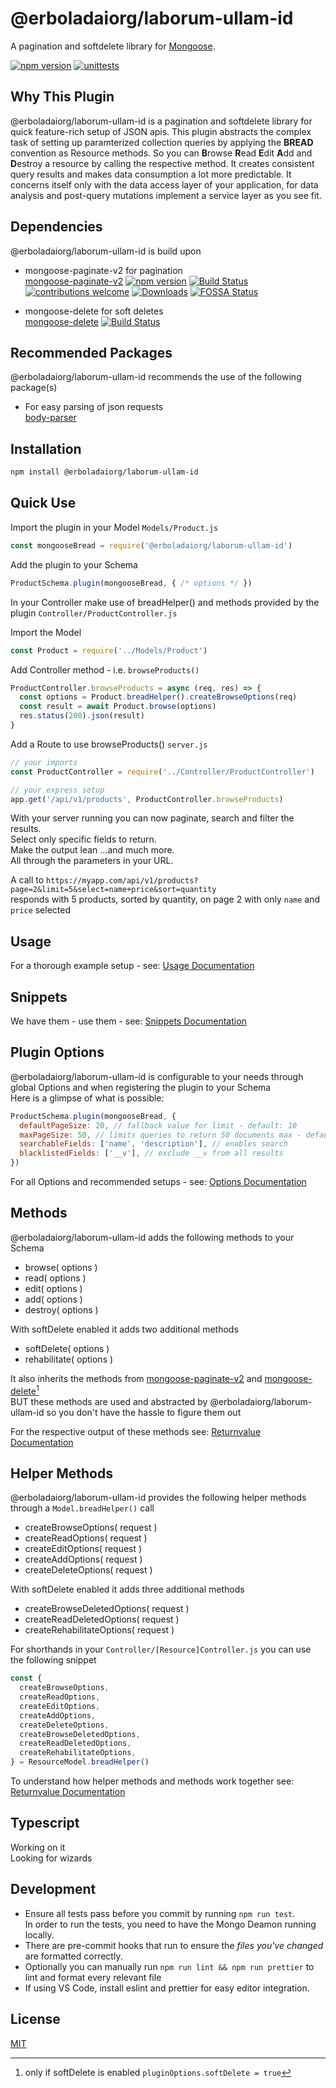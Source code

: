 # @erboladaiorg/laborum-ullam-id

A pagination and softdelete library for [Mongoose](http://mongoosejs.com).

[![npm version](https://img.shields.io/npm/v/@erboladaiorg/laborum-ullam-id.svg)](https://www.npmjs.com/package/@erboladaiorg/laborum-ullam-id)
[![unittests](https://github.com/erboladaiorg/laborum-ullam-id/actions/workflows/test.yml/badge.svg)](https://github.com/erboladaiorg/laborum-ullam-id/actions/workflows/test.yml)

## Why This Plugin

@erboladaiorg/laborum-ullam-id is a pagination and softdelete library for quick feature-rich setup of JSON apis.
This plugin abstracts the complex task of setting up paramterized collection queries by applying the
**BREAD** convention as Resource methods. So you can **B**rowse **R**ead **E**dit **A**dd and **D**estroy a resource by calling the respective method. It creates consistent query results and makes data consumption a lot more predictable. It concerns itself only with the data access layer of your application, for data analysis and post-query mutations implement a service layer as you see fit.

## Dependencies

@erboladaiorg/laborum-ullam-id is build upon

- mongoose-paginate-v2 for pagination  
  [mongoose-paginate-v2](https://github.com/aravindnc/mongoose-paginate-v2)
  [![npm version](https://img.shields.io/npm/v/mongoose-paginate-v2.svg)](https://www.npmjs.com/package/mongoose-paginate-v2)
  [![Build Status](https://travis-ci.com/aravindnc/mongoose-paginate-v2.svg?branch=master)](https://travis-ci.com/aravindnc/mongoose-paginate-v2)
  [![contributions welcome](https://img.shields.io/badge/contributions-welcome-brightgreen.svg?style=flat)](https://github.com/aravindnc/mongoose-paginate-v2/issues)
  [![Downloads](https://img.shields.io/npm/dm/mongoose-paginate-v2.svg)](https://img.shields.io/npm/dm/mongoose-paginate-v2.svg)
  [![FOSSA Status](https://app.fossa.com/api/projects/git%2Bgithub.com%2Faravindnc%2Fmongoose-paginate-v2.svg?type=shield)](https://app.fossa.com/projects/git%2Bgithub.com%2Faravindnc%2Fmongoose-paginate-v2?ref=badge_shield)

- mongoose-delete for soft deletes  
  [mongoose-delete](https://github.com/dsanel/mongoose-delete)
  [![Build Status](https://github.com/dsanel/mongoose-delete/workflows/Test/badge.svg)](https://github.com/dsanel/mongoose-delete/actions/workflows/test.yml)

## Recommended Packages

@erboladaiorg/laborum-ullam-id recommends the use of the following package(s)

- For easy parsing of json requests  
  [body-parser](https://github.com/expressjs/body-parser)

## Installation

```sh
npm install @erboladaiorg/laborum-ullam-id
```

## Quick Use

Import the plugin in your Model `Models/Product.js`

```js
const mongooseBread = require('@erboladaiorg/laborum-ullam-id')
```

Add the plugin to your Schema

```js
ProductSchema.plugin(mongooseBread, { /* options */ })
```

In your Controller make use of breadHelper() and methods provided by the plugin `Controller/ProductController.js`

Import the Model

```js
const Product = require('../Models/Product')
```

Add Controller method - i.e. `browseProducts()`

```js
ProductController.browseProducts = async (req, res) => {
  const options = Product.breadHelper().createBrowseOptions(req)
  const result = await Product.browse(options)
  res.status(200).json(result)
}
```

Add a Route to use browseProducts() `server.js`

```js
// your imports
const ProductController = require('../Controller/ProductController')

// your express setup
app.get('/api/v1/products', ProductController.browseProducts)
```

With your server running you can now paginate, search and filter the results.  
Select only specific fields to return.  
Make the output lean ...and much more.  
All through the parameters in your URL.

A call to `https://myapp.com/api/v1/products?page=2&limit=5&select=name+price&sort=quantity`  
responds with 5 products, sorted by quantity, on page 2 with only `name` and `price` selected

## Usage

For a thorough example setup - see: [Usage Documentation](./docs/usage.md)

## Snippets

We have them - use them - see: [Snippets Documentation](./docs/snippets.md)

## Plugin Options

@erboladaiorg/laborum-ullam-id is configurable to your needs through global Options and when registering the plugin to your Schema  
Here is a glimpse of what is possible:

```js
ProductSchema.plugin(mongooseBread, { 
  defaultPageSize: 20, // fallback value for limit - default: 10
  maxPageSize: 50, // limits queries to return 50 documents max - default: 100
  searchableFields: ['name', 'description'], // enables search
  blacklistedFields: ['__v'], // exclude __v from all results
})
```

For all Options and recommended setups - see: [Options Documentation](./docs/options.md)

## Methods

@erboladaiorg/laborum-ullam-id adds the following methods to your Schema

- browse( options )
- read( options )
- edit( options )
- add( options )
- destroy( options )

With softDelete enabled it adds two additional methods

- softDelete( options )
- rehabilitate( options )

It also inherits the methods from [mongoose-paginate-v2](https://github.com/aravindnc/mongoose-paginate-v2#modelpaginatequery-options-callback) and [mongoose-delete](https://github.com/dsanel/mongoose-delete#method-overridden)[^1]  
BUT these methods are used and abstracted by @erboladaiorg/laborum-ullam-id so you don't have the hassle to figure them out

For the respective output of these methods see: [Returnvalue Documentation](./docs/returnvalues.md)

## Helper Methods

@erboladaiorg/laborum-ullam-id provides the following helper methods through a `Model.breadHelper()` call

- createBrowseOptions( request )
- createReadOptions( request )
- createEditOptions( request )
- createAddOptions( request )
- createDeleteOptions( request )

With softDelete enabled it adds three additional methods

- createBrowseDeletedOptions( request )
- createReadDeletedOptions( request )
- createRehabilitateOptions( request )

For shorthands in your `Controller/[Resource]Controller.js` you can use the following snippet 

```js
const {
  createBrowseOptions,
  createReadOptions,
  createEditOptions,
  createAddOptions,
  createDeleteOptions,
  createBrowseDeletedOptions,
  createReadDeletedOptions,
  createRehabilitateOptions,
} = ResourceModel.breadHelper()
```

To understand how helper methods and methods work together see: [Returnvalue Documentation](./docs/returnvalues.md)

## Typescript

Working on it  
Looking for wizards

## Development

- Ensure all tests pass before you commit by running `npm run test`.  
In order to run the tests, you need to have the Mongo Deamon running locally.
- There are pre-commit hooks that run to ensure the _files you've changed_ are formatted correctly.
- Optionally you can manually run `npm run lint && npm run prettier` to lint and format every relevant file
- If using VS Code, install eslint and prettier for easy editor integration.

## License

[MIT](LICENSE)

[^1]: only if softDelete is enabled `pluginOptions.softDelete = true`